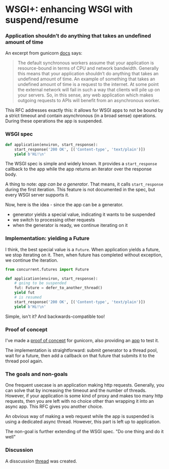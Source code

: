 # WSGI+: enhancing WSGI with suspend/resume

### Application shouldn’t do anything that takes an undefined amount of time

An excerpt from gunicorn [docs](https://docs.gunicorn.org/en/stable/design.html?highlight=timeout#choosing-a-worker-type) says:

>The default synchronous workers assume that your application is resource-bound in terms of CPU and network bandwidth. Generally this means that your application shouldn’t do anything that takes an undefined amount of time. An example of something that takes an undefined amount of time is a request to the internet. At some point the external network will fail in such a way that clients will pile up on your servers. So, in this sense, any web application which makes outgoing requests to APIs will benefit from an asynchronous worker.

This RFC addresses exactly this: it allows for WSGI apps to not be bound by a strict timeout and contain asynchronous (in a broad sense) operations. During these operations the app is suspended.

### WSGI spec

```python
def application(environ, start_response):
    start_response('200 OK', [('Content-type', 'text/plain')])
    yield b'Hi!\n'
```

The WSGI spec is simple and widely known. It provides a `start_response` callback to the app while the app returns an iterator over the response body.

A thing to note: *app can be a generator*. That means, it calls `start_response` during the first iteration. This feature is not documented in the spec, but every WSGI server supports it.

Now, here is the idea - since the app can be a generator.

- generator yields a special value, indicating it wants to be suspended
- we switch to processing other requests
- when the generator is ready, we continue iterating on it

### Implementation: yielding a Future

I think, the best special value is a `Future`. When application yields a future, we stop iterating on it. Then, when future has completed without exception, we continue the iteration.

```python
from concurrent.futures import Future

def application(environ, start_response):
    # going to be suspended
    fut: Future = defer_to_another_thread()
    yield fut
    # is resumed
    start_response('200 OK', [('Content-type', 'text/plain')])
    yield b'Hi!\n'
```

Simple, isn't it? And backwards-compatible too!

### Proof of concept

I've made a [proof of concept](https://github.com/pwtail/gunicorn/pull/1/files#diff-9818e6c0e3d6054dc383f77ce881ba79f8090a904fb3abd9892306f096e58319) for gunicorn, also providing an [app](https://github.com/pwtail/gunicorn/blob/wsgi-plus/examples/wsgi_plus.py) to test it.

The implementation is straightforward: submit generator to a thread pool, wait for a future, then add a callback on that future that submits it to the thread pool again.


### The goals and non-goals

One frequent usecase is an application making http requests. Generally, you can solve that by increasing the timeout and the number of threads. However, if your application is some kind of proxy and  makes too many http requests, then you are left with no choice other than wrapping it into an async app. This RFC gives you another choice.

An obvious way of making a web request while the app is suspended is using a dedicated async thread. However, this part is left up to application.

The non-goal is further extending of the WSGI spec. "Do one thing and do it well"

### Discussion

A disscussion [thread](https://github.com/pwtail/wsgi_plus/discussions/1) was created.
